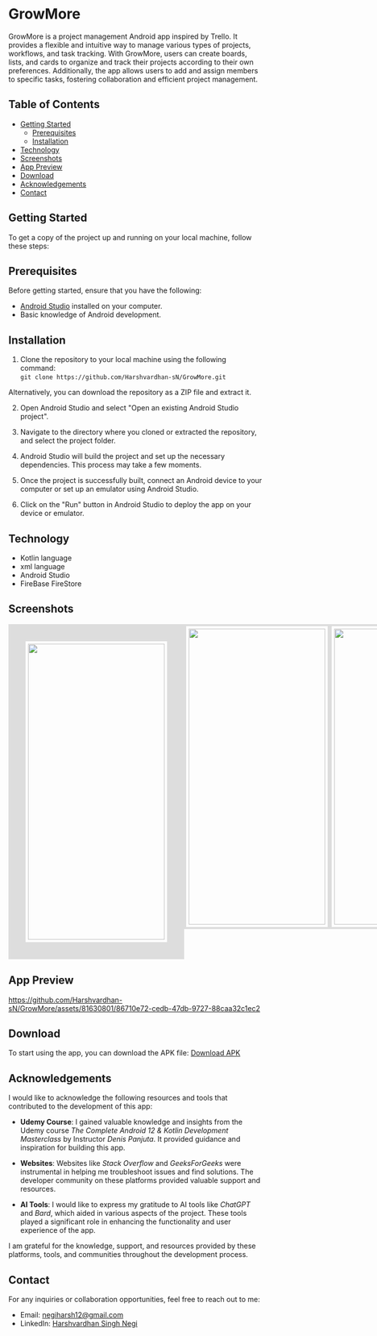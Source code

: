 # GrowMore

GrowMore is a project management Android app inspired by Trello. It provides a flexible and intuitive way to manage various types of projects, workflows, and task tracking. With GrowMore, users can create boards, lists, and cards to organize and track their projects according to their own preferences. Additionally, the app allows users to add and assign members to specific tasks, fostering collaboration and efficient project management.

## Table of Contents

- [Getting Started](#getting-started)
  - [Prerequisites](#prerequisites)
  - [Installation](#installation)
- [Technology](#technology)
- [Screenshots](#screenshots)
- [App Preview](#app-preview)
- [Download](#download)
- [Acknowledgements](#acknowledgements)
- [Contact](#contact)

## Getting Started

To get a copy of the project up and running on your local machine, follow these steps:

## Prerequisites

Before getting started, ensure that you have the following:

- [Android Studio](https://developer.android.com/studio) installed on your computer.
- Basic knowledge of Android development.

## Installation 

1. Clone the repository to your local machine using the following command: <br>
```git clone https://github.com/Harshvardhan-sN/GrowMore.git```

Alternatively, you can download the repository as a ZIP file and extract it.

2. Open Android Studio and select "Open an existing Android Studio project".

3. Navigate to the directory where you cloned or extracted the repository, and select the project folder.

4. Android Studio will build the project and set up the necessary dependencies. This process may take a few moments.

5. Once the project is successfully built, connect an Android device to your computer or set up an emulator using Android Studio.

6. Click on the "Run" button in Android Studio to deploy the app on your device or emulator.

## Technology
- Kotlin language
- xml language
- Android Studio
- FireBase FireStore

## Screenshots

<div style="display: flex;">
  <img src="https://github.com/Harshvardhan-sN/GrowMore/blob/main/screenshots/intro.jpg" width="271" height="587" style="border: 34px solid #ddd; padding: 5px;">
  <img src="https://github.com/Harshvardhan-sN/GrowMore/blob/main/screenshots/splash.jpg" width="271" height="587" style="border: 4px solid #ddd; padding: 5px;">
  <img src="https://github.com/Harshvardhan-sN/GrowMore/blob/main/screenshots/1.jpg" width="271" height="587" style="border: 4px solid #ddd; padding: 5px;">
  <img src="https://github.com/Harshvardhan-sN/GrowMore/blob/main/screenshots/2.jpg" width="271" height="587" style="border: 4px solid #ddd; padding: 5px;">
  <img src="https://github.com/Harshvardhan-sN/GrowMore/blob/main/screenshots/3.jpg" width="271" height="587" style="border: 4px solid #ddd; padding: 5px;">
</div>


## App Preview

https://github.com/Harshvardhan-sN/GrowMore/assets/81630801/86710e72-cedb-47db-9727-88caa32c1ec2

## Download
To start using the app, you can download the APK file: <a href="https://drive.google.com/file/d/1s6xgx_nmLq9MR-F-9rdiO423NQuTA_fJ/view?usp=drive_link" target="_blank">Download APK</a>

## Acknowledgements

I would like to acknowledge the following resources and tools that contributed to the development of this app:

- **Udemy Course**: I gained valuable knowledge and insights from the Udemy course *The Complete Android 12 & Kotlin Development Masterclass* by Instructor *Denis Panjuta*. It provided guidance and inspiration for building this app.

- **Websites**: Websites like _Stack Overflow_ and _GeeksForGeeks_ were instrumental in helping me troubleshoot issues and find solutions. The developer community on these platforms provided valuable support and resources.

- **AI Tools**: I would like to express my gratitude to AI tools like _ChatGPT_ and _Bard_, which aided in various aspects of the project. These tools played a significant role in enhancing the functionality and user experience of the app.

I am grateful for the knowledge, support, and resources provided by these platforms, tools, and communities throughout the development process.

## Contact

For any inquiries or collaboration opportunities, feel free to reach out to me:

- Email: negiharsh12@gmail.com
- LinkedIn: [Harshvardhan Singh Negi](https://www.linkedin.com/in/harshvardhan-singh-negi-100b2a197/)
